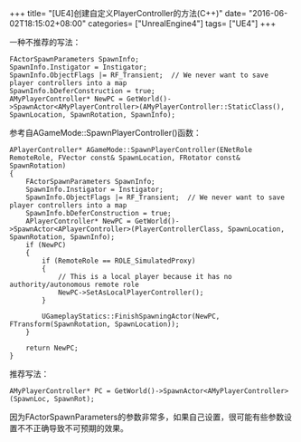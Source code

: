 +++
title= "[UE4]创建自定义PlayerController的方法(C++)"
date= "2016-06-02T18:15:02+08:00"
categories= ["UnrealEngine4"]
tags= ["UE4"]
+++

一种不推荐的写法：

    FActorSpawnParameters SpawnInfo;
    SpawnInfo.Instigator = Instigator;	
    SpawnInfo.ObjectFlags |= RF_Transient;	// We never want to save player controllers into a map
    SpawnInfo.bDeferConstruction = true;
    AMyPlayerController* NewPC = GetWorld()->SpawnActor<AMyPlayerController>(AMyPlayerController::StaticClass(), SpawnLocation, SpawnRotation, SpawnInfo);

参考自AGameMode::SpawnPlayerController()函数：

    APlayerController* AGameMode::SpawnPlayerController(ENetRole RemoteRole, FVector const& SpawnLocation, FRotator const& SpawnRotation)
    {
        FActorSpawnParameters SpawnInfo;
        SpawnInfo.Instigator = Instigator;	
        SpawnInfo.ObjectFlags |= RF_Transient;	// We never want to save player controllers into a map
        SpawnInfo.bDeferConstruction = true;
        APlayerController* NewPC = GetWorld()->SpawnActor<APlayerController>(PlayerControllerClass, SpawnLocation, SpawnRotation, SpawnInfo);
        if (NewPC)
        {
            if (RemoteRole == ROLE_SimulatedProxy)
            {
                // This is a local player because it has no authority/autonomous remote role
                NewPC->SetAsLocalPlayerController();
            }
            
            UGameplayStatics::FinishSpawningActor(NewPC, FTransform(SpawnRotation, SpawnLocation));
        }

        return NewPC;
    }
    
推荐写法：

    AMyPlayerController* PC = GetWorld()->SpawnActor<AMyPlayerController>(SpawnLoc, SpawnRot);

因为FActorSpawnParameters的参数非常多，如果自己设置，很可能有些参数设置不不正确导致不可预期的效果。